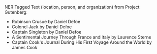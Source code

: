 NER Tagged Text (location, person, and organization) from Project Gutenberg:
* Robinson Crusoe by Daniel Defoe
* Colonel Jack by Daniel Defoe 
* Captain Singleton by Daniel Defoe 
* A Sentimental Journey Through France and Italy by Laurence Sterne
* Captain Cook's Journal During His First Voyage Around the World by James Cook

